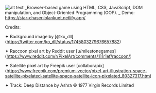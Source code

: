 ![alt text](https://fontmeme.com/permalink/240425/c75710ab35cd0c90fce4afde11cdfc62.png)
_Browser-based game using HTML, CSS, JavaScript, DOM manipulation, and Object-Oriented Programming (OOP).
_
Demo: https://star-chaser-blankuet.netlify.app/

Credits:   

✦ Background image by [@ko_dll] (https://twitter.com/ko_dll/status/1745803279676657882)   

✦ Raccoon pixel art by Reddit user [u/milestonegames] (https://www.reddit.com/r/PixelArt/comments/111r1ef/raccoon/)  

✦ Satellite pixel art by Freepik user [collaborapix] (https://www.freepik.com/premium-vector/pixel-art-illustration-space-satellite-pixelated-satellite-space-satellite-icon-pixelated_80327317.htm)  

✦ Track: Deep Distance by Ashra ℗ 1977 Virgin Records Limited
